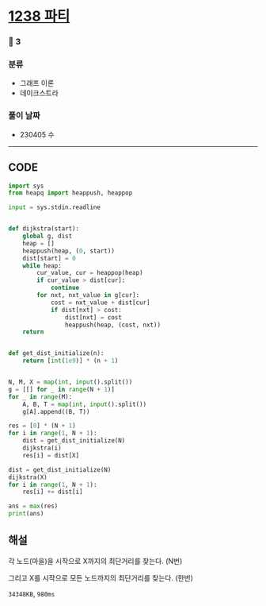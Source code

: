# [1238 파티](https://www.acmicpc.net/problem/1238)

### 🥇 3

### 분류

- 그래프 이론
- 데이크스트라

### 풀이 날짜

- 230405 수

---

## CODE

```python
import sys
from heapq import heappush, heappop

input = sys.stdin.readline


def dijkstra(start):
    global g, dist
    heap = []
    heappush(heap, (0, start))
    dist[start] = 0
    while heap:
        cur_value, cur = heappop(heap)
        if cur_value > dist[cur]:
            continue
        for nxt, nxt_value in g[cur]:
            cost = nxt_value + dist[cur]
            if dist[nxt] > cost:
                dist[nxt] = cost
                heappush(heap, (cost, nxt))
    return


def get_dist_initialize(n):
    return [int(1e9)] * (n + 1)


N, M, X = map(int, input().split())
g = [[] for _ in range(N + 1)]
for _ in range(M):
    A, B, T = map(int, input().split())
    g[A].append((B, T))

res = [0] * (N + 1)
for i in range(1, N + 1):
    dist = get_dist_initialize(N)
    dijkstra(i)
    res[i] = dist[X]

dist = get_dist_initialize(N)
dijkstra(X)
for i in range(1, N + 1):
    res[i] += dist[i]

ans = max(res)
print(ans)

```

## 해설

각 노드(마을)을 시작으로 X까지의 최단거리를 찾는다. (N번)

그리고 X를 시작으로 모든 노드까지의 최단거리를 찾는다. (한번)

`34348KB`, `980ms`

